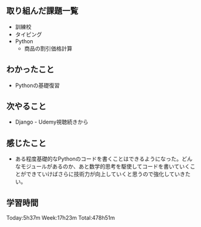 ## 取り組んだ課題一覧
- 訓練校
- タイピング
- Python
    - 商品の割引価格計算
## わかったこと
- Pythonの基礎復習
## 次やること
- Django - Udemy視聴続きから    
## 感じたこと
- ある程度基礎的なPythonのコードを書くことはできるようになった。どんなモジュールがあるのか、あと数学的思考を駆使してコードを書いていくことができていけばさらに技術力が向上していくと思うので強化していきたい。
## 学習時間
Today:5h37m Week:17h23m Total:478h51m